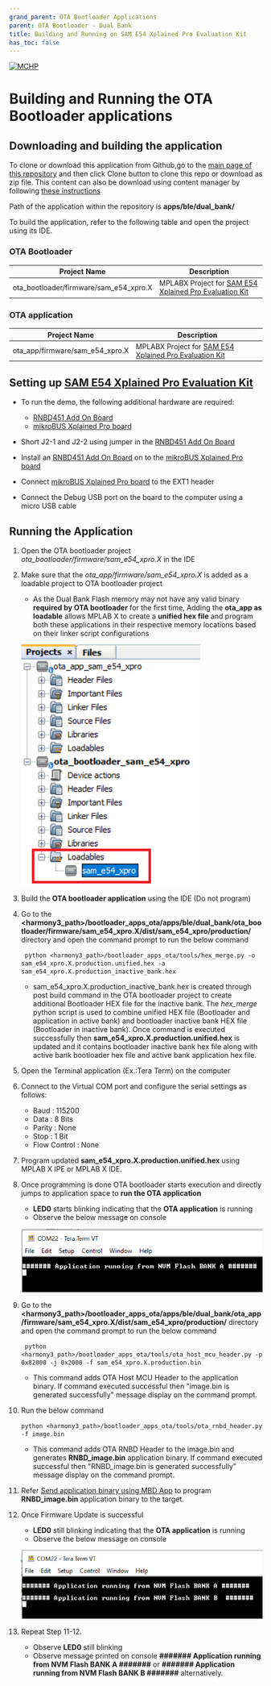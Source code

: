 ```yaml
---
grand_parent: OTA Bootloader Applications
parent: OTA Bootloader - Dual Bank
title: Building and Running on SAM E54 Xplained Pro Evaluation Kit
has_toc: false
---
```


[![MCHP](https://www.microchip.com/ResourcePackages/Microchip/assets/dist/images/logo.png)](https://www.microchip.com)

# Building and Running the OTA Bootloader applications

## Downloading and building the application

To clone or download this application from Github,go to the [main page of this repository](https://github.com/Microchip-MPLAB-Harmony/bootloader_apps_ota) and then click Clone button to clone this repo or download as zip file. This content can also be download using content manager by following [these instructions](https://github.com/Microchip-MPLAB-Harmony/contentmanager/wiki)

Path of the application within the repository is **apps/ble/dual_bank/**

To build the application, refer to the following table and open the project using its IDE.

### OTA Bootloader

| Project Name      | Description                                    |
| ----------------- | ---------------------------------------------- |
| ota_bootloader/firmware/sam_e54_xpro.X    | MPLABX Project for [SAM E54 Xplained Pro Evaluation Kit](https://www.microchip.com/developmenttools/ProductDetails/atsame54-xpro)|


### OTA application

| Project Name      | Description                                    |
| ----------------- | ---------------------------------------------- |
| ota_app/firmware/sam_e54_xpro.X    | MPLABX Project for [SAM E54 Xplained Pro Evaluation Kit](https://www.microchip.com/developmenttools/ProductDetails/atsame54-xpro)|

## Setting up [SAM E54 Xplained Pro Evaluation Kit](https://www.microchip.com/developmenttools/ProductDetails/atsame54-xpro)

- To run the demo, the following additional hardware are required:
  - [RNBD451 Add On Board](https://www.microchip.com/en-us/development-tool/ev25f14a)
  - [mikroBUS Xplained Pro board](https://www.microchip.com/developmenttools/ProductDetails/ATMBUSADAPTER-XPRO)

- Short J2-1 and J2-2 using jumper in the [RNBD451 Add On Board](https://www.microchip.com/en-us/development-tool/ev25f14a)
- Install an [RNBD451 Add On Board](https://www.microchip.com/en-us/development-tool/ev25f14a) on to the [mikroBUS Xplained Pro board](https://www.microchip.com/developmenttools/ProductDetails/ATMBUSADAPTER-XPRO)
- Connect [mikroBUS Xplained Pro board](https://www.microchip.com/developmenttools/ProductDetails/ATMBUSADAPTER-XPRO) to the EXT1 header
- Connect the Debug USB port on the board to the computer using a micro USB cable

## Running the Application

1. Open the OTA bootloader project *ota_bootloader/firmware/sam_e54_xpro.X* in the IDE

2. Make sure that the *ota_app/firmware/sam_e54_xpro.X* is added as a loadable project to OTA bootloader project
    - As the Dual Bank Flash memory may not have any valid binary **required by OTA bootloader** for the first time, Adding the **ota_app as loadable** allows MPLAB X to create a **unified hex file** and program both these applications in their respective memory locations based on their linker script configurations

    ![mplab_loadable_sam_e54_xpro](images/mplab_loadable_sam_e54_xpro.png)

3. Build the **OTA bootloader application** using the IDE (Do not program)

4. Go to the **\<harmony3_path\>/bootloader_apps_ota/apps/ble/dual_bank/ota_bootloader/firmware/sam_e54_xpro.X/dist/sam_e54_xpro/production/** directory and open the command prompt to run the below command

        python <harmony3_path>/bootloader_apps_ota/tools/hex_merge.py -o sam_e54_xpro.X.production.unified.hex -a sam_e54_xpro.X.production_inactive_bank.hex

    - sam_e54_xpro.X.production_inactive_bank.hex is created through post build command in the OTA bootloader project to create additional Bootloader HEX file for the inactive bank. The *hex_merge* python script is used to combine unified HEX file (Bootloader and application in active bank) and bootloader inactive bank HEX file (Bootloader in inactive bank). Once command is executed successfully then **sam_e54_xpro.X.production.unified.hex** is updated and it contains bootloader inactive bank hex file along with active bank bootloader hex file and active bank application hex file. 

5. Open the Terminal application (Ex.:Tera Term) on the computer
6. Connect to the Virtual COM port and configure the serial settings as follows:
    - Baud : 115200
    - Data : 8 Bits
    - Parity : None
    - Stop : 1 Bit
    - Flow Control : None

7. Program updated **sam_e54_xpro.X.production.unified.hex** using MPLAB X IPE or MPLAB X IDE.
	
8. Once programming is done OTA bootloader starts execution and directly jumps to application space to **run the OTA application**
    - **LED0** starts blinking indicating that the **OTA application** is running
	- Observe the below message on console

    ![console_output1](images/sam_e54_output1.png)

9. Go to the **\<harmony3_path\>/bootloader_apps_ota/apps/ble/dual_bank/ota_app/firmware/sam_e54_xpro.X/dist/sam_e54_xpro/production/** directory and open the command prompt to run the below command

        python <harmony3_path>/bootloader_apps_ota/tools/ota_host_mcu_header.py -p 0x82000 -j 0x2000 -f sam_e54_xpro.X.production.bin

    - This command adds OTA Host MCU Header to the application binary. If command executed successful then "image.bin is generated successfully" message display on the command prompt.

10. Run the below command

        python <harmony3_path>/bootloader_apps_ota/tools/ota_rnbd_header.py -f image.bin

    - This command adds OTA RNBD Header to the image.bin and generates **RNBD_image.bin** application binary. If command executed successful then "RNBD_image.bin is generated successfully" message display on the command prompt.

11. Refer [Send application binary using MBD App](../../docs/readme_ota_app.md) to program **RNBD_image.bin** application binary to the target.

12. Once Firmware Update is successful
    - **LED0** still blinking indicating that the **OTA application** is running
	- Observe the below message on console

    ![console_output2](images/sam_e54_output2.png)

13. Repeat Step 11-12.
    - Observe **LED0** still blinking
	- Observe message printed on console **####### Application running from NVM Flash BANK A #######** or **####### Application running from NVM Flash BANK B  #######** alternatively.
